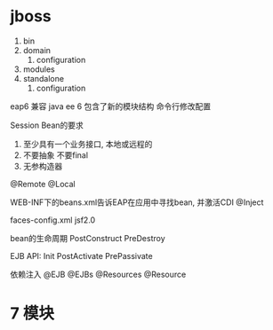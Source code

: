 # jboss #
1. bin
2. domain
	1. configuration
3. modules
4. standalone
	1. configuration

eap6 兼容 java ee 6
包含了新的模块结构
命令行修改配置

Session Bean的要求
1. 至少具有一个业务接口, 本地或远程的
2. 不要抽象 不要final
3. 无参构造器

@Remote
@Local


WEB-INF下的beans.xml告诉EAP在应用中寻找bean, 并激活CDI
@Inject

faces-config.xml jsf2.0

bean的生命周期
PostConstruct
PreDestroy

EJB API:
Init
PostActivate
PrePassivate

依赖注入
@EJB
@EJBs
@Resources
@Resource


# 7 模块 #

